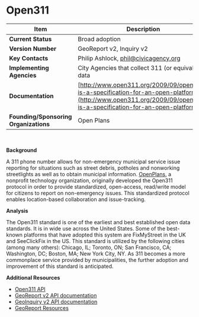# Open311
| Item | Description |
| --- | --- |
| **Current Status** | Broad adoption |
| **Version Number** | GeoReport v2, Inquiry v2 |
| **Key Contacts** | Philip Ashlock, phil@civicagency.org |
| **Implementing Agencies** | City Agencies that collect 311 (or equivalent) data |
| **Documentation** | [http://www.open311.org/2009/09/open311-is-a-specification-for-an-open-platform/](http://www.open311.org/2009/09/open311-is-a-specification-for-an-open-platform/) |
| **Founding/Sponsoring Organizations** | Open Plans |
<br>

**Background**

A 311 phone number allows for non-emergency municipal service issue reporting for situations such as street debris, potholes and nonworking streetlights as well as to obtain municipal information. [OpenPlans](http://openplans.org/), a nonprofit technology organization, originally developed the Open311 protocol in order to provide standardized, open-access, read/write model for citizens to report on non-emergency issues. This standardized protocol enables location-based collaboration and issue-tracking.

**Analysis**

The Open311 standard is one of the earliest and best established open data standards. It is in wide use across the United States. Some of the best-known platforms that have adopted this system are FixMyStreet in the UK and SeeClickFix in the US. This standard is utilized by the following cities (among many others): Chicago, IL; Toronto, ON; San Francisco, CA; Washington, DC; Boston, MA; New York City, NY. As 311 becomes a more commonplace service provided by municipalities, the further adoption and improvement of this standard is anticipated.

**Additional Resources**
 * [Open311 API](http://wiki.open311.org/API)
 * [GeoReport v2 API documentation](http://wiki.open311.org/GeoReport_v2/)
 * [GeoInquiry v2 API documentation](http://wiki.open311.org/Inquiry_v1/)
 * [GeoReport Resources](http://wiki.open311.org/GeoReport_v2/Resources)
